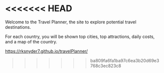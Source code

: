<<<<<<< HEAD
=======
Welcome to the Travel Planner, the site to explore potential travel destinations. 

For each country, you will be shown top cities, top attractions, daily costs, and a map of the country. 

https://rksnyder7.github.io/travelPlanner/
>>>>>>> ba809fa6fa1ba97c6ea3b20d69e3768c3ec823c8
